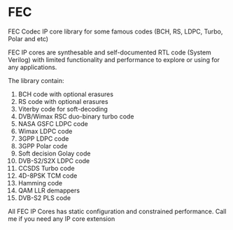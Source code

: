 # FEC
FEC Codec IP core library for some famous codes (BCH, RS, LDPC, Turbo, Polar and etc)

FEC IP cores are synthesable and self-documented RTL code (System Verilog) with limited functionality and performance to explore or using for any applications. 

The library contain: 
1. BCH code with optional erasures
2. RS code with optional erasures 
3. Viterby code for soft-decoding
4. DVB/Wimax RSC duo-binary turbo code 
5. NASA GSFC LDPC code
6. Wimax LDPC code 
7. 3GPP LDPC code 
8. 3GPP Polar code 
9. Soft decision Golay code 
10. DVB-S2/S2X LDPC code
11. CCSDS Turbo code 
12. 4D-8PSK TCM code 
13. Hamming code 
14. QAM LLR demappers 
15. DVB-S2 PLS code 

All FEC IP Cores has static configuration and constrained performance. Call me if you need any IP core extension 

